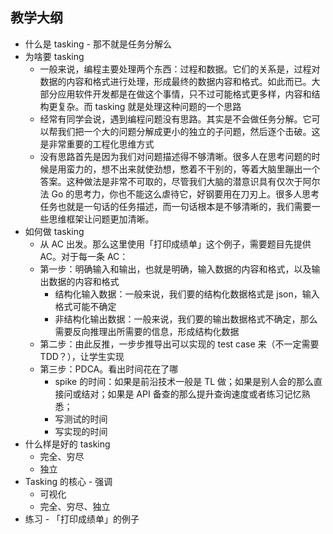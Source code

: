 ## 教学大纲

* 什么是 tasking - 那不就是任务分解么
* 为啥要 tasking
  * 一般来说，编程主要处理两个东西：过程和数据。它们的关系是，过程对数据的内容和格式进行处理，形成最终的数据内容和格式。如此而已。大部分应用软件开发都是在做这个事情，只不过可能格式更多样，内容和结构更复杂。而 tasking 就是处理这种问题的一个思路
  * 经常有同学会说，遇到编程问题没有思路。其实是不会做任务分解。它可以帮我们把一个大的问题分解成更小的独立的子问题，然后逐个击破。这是非常重要的工程化思维方式
  * 没有思路首先是因为我们对问题描述得不够清晰。很多人在思考问题的时候是用蛮力的，想不出来就使劲想，憋着不干别的，等着大脑里蹦出一个答案。这种做法是非常不可取的，尽管我们大脑的潜意识具有仅次于阿尔法 Go 的思考力，你也不能这么虐待它，好钢要用在刀刃上。很多人思考任务也就是一句话的任务描述，而一句话根本是不够清晰的，我们需要一些思维框架让问题更加清晰。
* 如何做 tasking
  * 从 AC 出发。那么这里使用「打印成绩单」这个例子，需要题目先提供 AC。对于每一条 AC：
  * 第一步：明确输入和输出，也就是明确，输入数据的内容和格式，以及输出数据的内容和格式
    * 结构化输入数据：一般来说，我们要的结构化数据格式是 json，输入格式可能不确定
    * 非结构化输出数据：一般来说，我们要的输出数据格式不确定，那么需要反向推理出所需要的信息，形成结构化数据
  * 第二步：由此反推，一步步推导出可以实现的 test case 来（不一定需要 TDD？），让学生实现
  * 第三步：PDCA。看出时间花在了哪
    * spike 的时间：如果是前沿技术一般是 TL 做；如果是别人会的那么直接问或结对；如果是 API 备查的那么提升查询速度或者练习记忆熟悉；
    * 写测试的时间
    * 写实现的时间
* 什么样是好的 tasking
  * 完全、穷尽
  * 独立
* Tasking 的核心 - 强调
  * 可视化
  * 完全、穷尽、独立
* 练习 - 「打印成绩单」的例子



